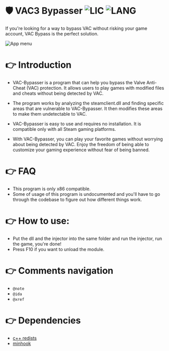 # 🛡️ VAC3 Bypasser ![LIC](https://img.shields.io/github/license/W1lliam1337/digital-sdk) ![LANG](https://img.shields.io/badge/language-C%2B%2B-brightgreen?style=flat )
If you're looking for a way to bypass VAC without risking your game account, VAC Bypass is the perfect solution.

![App menu](https://i.imgur.com/2Kfu5In.png)

# 👉 Introduction
- VAC-Bypasser is a program that can help you bypass the Valve Anti-Cheat (VAC) protection. It allows users to play games with modified files and cheats without being detected by VAC.

- The program works by analyzing the steamclient.dll and finding specific areas that are vulnerable to VAC-Bypasser. It then modifies these areas to make them undetectable to VAC.

- VAC-Bypasser is easy to use and requires no installation. It is compatible only with all Steam gaming platforms.

- With VAC-Bypasser, you can play your favorite games without worrying about being detected by VAC. Enjoy the freedom of being able to customize your gaming experience without fear of being banned.

# 👉 FAQ
- This program is only x86 compatible.
- Some of usage of this program is undocumented and you'll have to go through the codebase to figure out how different things work.

# 👉 How to use: 
- Put the dll and the injector into the same folder and run the injector, run the game, you're done!
- Press F10 if you want to unload the module.

# 👉 Comments navigation
- `@note`
- `@ida`
- `@xref`

# 👉 Dependencies
- [c++ redists](https://learn.microsoft.com/en-us/cpp/windows/latest-supported-vc-redist?view=msvc-170)
- [minhook](https://github.com/TsudaKageyu/minhook)
